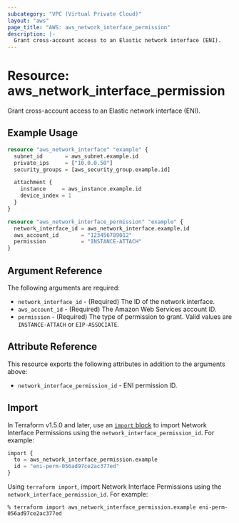 ```yaml
---
subcategory: "VPC (Virtual Private Cloud)"
layout: "aws"
page_title: "AWS: aws_network_interface_permission"
description: |-
  Grant cross-account access to an Elastic network interface (ENI).
---
```


# Resource: aws_network_interface_permission

Grant cross-account access to an Elastic network interface (ENI).

## Example Usage

```terraform
resource "aws_network_interface" "example" {
  subnet_id       = aws_subnet.example.id
  private_ips     = ["10.0.0.50"]
  security_groups = [aws_security_group.example.id]

  attachment {
    instance     = aws_instance.example.id
    device_index = 1
  }
}

resource "aws_network_interface_permission" "example" {
  network_interface_id = aws_network_interface.example.id
  aws_account_id       = "123456789012"
  permission           = "INSTANCE-ATTACH"
}
```

## Argument Reference

The following arguments are required:

* `network_interface_id` - (Required) The ID of the network interface.
* `aws_account_id` - (Required) The Amazon Web Services account ID.
* `permission` - (Required) The type of permission to grant. Valid values are `INSTANCE-ATTACH` or `EIP-ASSOCIATE`.

## Attribute Reference

This resource exports the following attributes in addition to the arguments above:

* `network_interface_permission_id` - ENI permission ID.

## Import

In Terraform v1.5.0 and later, use an [`import` block](https://developer.hashicorp.com/terraform/language/import) to import Network Interface Permissions using the `network_interface_permission_id`. For example:

```terraform
import {
  to = aws_network_interface_permission.example
  id = "eni-perm-056ad97ce2ac377ed"
}
```

Using `terraform import`, import Network Interface Permissions using the `network_interface_permission_id`. For example:

```console
% terraform import aws_network_interface_permission.example eni-perm-056ad97ce2ac377ed
```
